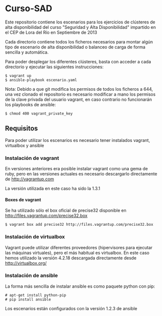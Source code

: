 # Curso-SAD

Este repositorio contiene los escenarios para los ejercicios de clústeres de
alta disponibilidad del curso "Seguridad y Alta Disponibilidad" impartido en el
CEP de Lora del Río en Septiembre de 2013

Cada directorio contiene todos los ficheros necesarios para montar algún tipo de
escenario de alta disponibilidad o balanceo de carga de forma sencilla y
automática.

Para poder desplegar los diferentes clústeres, basta con acceder a cada
directorio y ejecutar las siguientes instrucciones:
```
$ vagrant up
$ ansible-playbook escenario.yaml
```
Nota: Debido a que git modifica los permisos de todos los ficheros a 644, una
vez clonado el repositorio es necesario modificar a mano los permisos de la
clave privada del usuario vagrant, en caso contrario no funcionarán los
playbooks de ansible:
```
$ chmod 400 vagrant_private_key
```

## Requisitos

Para poder utilizar los escenarios es necesario tener instalados vagrant,
virtualbox y ansible

### Instalación de vagrant

En versiones anteriores era posible instalar vagrant como una gema de ruby, pero
en las versiones actuales es necesario descargarlo directamente de
http://vagrantup.com

La versión utilizada en este caso ha sido la 1.3.1

#### Boxes de vagrant

Se ha utilizado sólo el box oficial de precise32 disponible en http://files.vagrantup.com/precise32.box

```
$ vagrant box add precise32 http://files.vagrantup.com/precise32.box
```

### Instalación de virtualbox

Vagrant puede utilizar diferentes proveedores (hipervisores para ejecutar las
máquinas virtuales), pero el más habitual es virtualbox. En este caso hemos
utilizado la versión 4.2.18 descargada directamente desde http://virtualbox.org/

### Instalación de ansible

La forma más sencilla de instalar ansible es como paquete python con pip:
```
# apt-get install python-pip
# pip install ansible
```
Los escenarios están configurados con la versión 1.2.3 de ansible